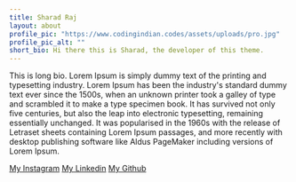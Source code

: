 ```yaml
---
title: Sharad Raj
layout: about
profile_pic: "https://www.codingindian.codes/assets/uploads/pro.jpg"
profile_pic_alt: ""
short_bio: Hi there this is Sharad, the developer of this theme.
---
```


This is long bio.
Lorem Ipsum is simply dummy text of the printing and typesetting industry. Lorem Ipsum has been the industry's standard dummy text ever since the 1500s, when an unknown printer took a galley of type and scrambled it to make a type specimen book. It has survived not only five centuries, but also the leap into electronic typesetting, remaining essentially unchanged. It was popularised in the 1960s with the release of Letraset sheets containing Lorem Ipsum passages, and more recently with desktop publishing software like Aldus PageMaker including versions of Lorem Ipsum.

[My Instagram](http://instagram.com/codingindian) 
[My Linkedin](http://linkedin.com/in/srsmaurya)
[My Github](http://github.com/sharadcodes)
